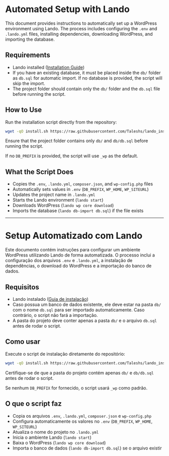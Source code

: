 # Automated Setup with Lando

This document provides instructions to automatically set up a WordPress environment using Lando. The process includes configuring the `.env` and `.lando.yml` files, installing dependencies, downloading WordPress, and importing the database.

## Requirements

- Lando installed ([Installation Guide](https://docs.lando.dev/getting-started/installation.html))
- If you have an existing database, it must be placed inside the `db/` folder as `db.sql` for automatic import. If no database is provided, the script will skip the import.
- The project folder should contain only the `db/` folder and the `db.sql` file before running the script.

## How to Use

Run the installation script directly from the repository:
```sh
wget -qO install.sh https://raw.githubusercontent.com/Taleshs/lando_install/refs/heads/main/install/install.sh && bash install.sh _wp
```

Ensure that the project folder contains only `db/` and `db/db.sql` before running the script.

If no `DB_PREFIX` is provided, the script will use `_wp` as the default.

## What the Script Does

- Copies the `.env`, `.lando.yml`, `composer.json`, and `wp-config.php` files
- Automatically sets values in `.env` (`DB_PREFIX`, `WP_HOME`, `WP_SITEURL`)
- Updates the project name in `.lando.yml`
- Starts the Lando environment (`lando start`)
- Downloads WordPress (`lando wp core download`)
- Imports the database (`lando db-import db.sql`) if the file exists

---

# Setup Automatizado com Lando

Este documento contém instruções para configurar um ambiente WordPress utilizando Lando de forma automatizada. O processo inclui a configuração dos arquivos `.env` e `.lando.yml`, a instalação de dependências, o download do WordPress e a importação do banco de dados.

## Requisitos

- Lando instalado ([Guia de instalação](https://docs.lando.dev/getting-started/installation.html))
- Caso possua um banco de dados existente, ele deve estar na pasta `db/` com o nome `db.sql` para ser importado automaticamente. Caso contrário, o script não fará a importação.
- A pasta do projeto deve conter apenas a pasta `db/` e o arquivo `db.sql` antes de rodar o script.

## Como usar

Execute o script de instalação diretamente do repositório:
```sh
wget -qO install.sh https://raw.githubusercontent.com/Taleshs/lando_install/refs/heads/main/install/install.sh && bash install.sh _wp
```

Certifique-se de que a pasta do projeto contém apenas `db/` e `db/db.sql` antes de rodar o script.

Se nenhum `DB_PREFIX` for fornecido, o script usará `_wp` como padrão.

## O que o script faz

- Copia os arquivos `.env`, `.lando.yml`, `composer.json` e `wp-config.php`
- Configura automaticamente os valores no `.env` (`DB_PREFIX`, `WP_HOME`, `WP_SITEURL`)
- Atualiza o nome do projeto no `.lando.yml`
- Inicia o ambiente Lando (`lando start`)
- Baixa o WordPress (`lando wp core download`)
- Importa o banco de dados (`lando db-import db.sql`) se o arquivo existir
